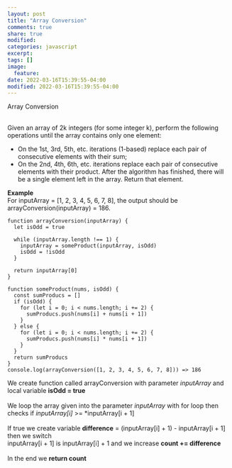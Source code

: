 ```yaml
---
layout: post
title: "Array Conversion"
comments: true
share: true
modified:
categories: javascript
excerpt:
tags: []
image:
  feature:
date: 2022-03-16T15:39:55-04:00
modified: 2022-03-16T15:39:55-04:00
---
```


Array Conversion
<br><br>

Given an array of 2k integers (for some integer k), perform the following operations until the array contains only one element:

-   On the 1st, 3rd, 5th, etc. iterations (1-based) replace each pair of consecutive elements with their sum;
-   On the 2nd, 4th, 6th, etc. iterations replace each pair of consecutive elements with their product.
After the algorithm has finished, there will be a single element left in the array. Return that element.

**Example**<br>
For inputArray = [1, 2, 3, 4, 5, 6, 7, 8], the output should be
arrayConversion(inputArray) = 186.




~~~
function arrayConversion(inputArray) {
  let isOdd = true

  while (inputArray.length !== 1) {
    inputArray = someProduct(inputArray, isOdd)
    isOdd = !isOdd
  }

  return inputArray[0]
}

function someProduct(nums, isOdd) {
  const sumProducs = []
  if (isOdd) {
    for (let i = 0; i < nums.length; i += 2) {
      sumProducs.push(nums[i] + nums[i + 1])
    }
  } else {
    for (let i = 0; i < nums.length; i += 2) {
      sumProducs.push(nums[i] * nums[i + 1])
    }
  }
  return sumProducs
}
console.log(arrayConversion([1, 2, 3, 4, 5, 6, 7, 8])) => 186

~~~



We create function called arrayConversion with parameter *inputArray* and local variable **isOdd = true** 
<br><br>
We loop the array given into the parameter *inputArray* with for loop then checks if *inputArray[i]* >= *inputArray[i + 1] 
<br><br>
If true we create variable **difference** = (inputArray[i] + 1) - inputArray[i + 1] then we switch   <br>
inputArray[i + 1] is inputArray[i] + 1 and we increase **count += difference**
<br><br>
In the end we **return count**
<br><br>
